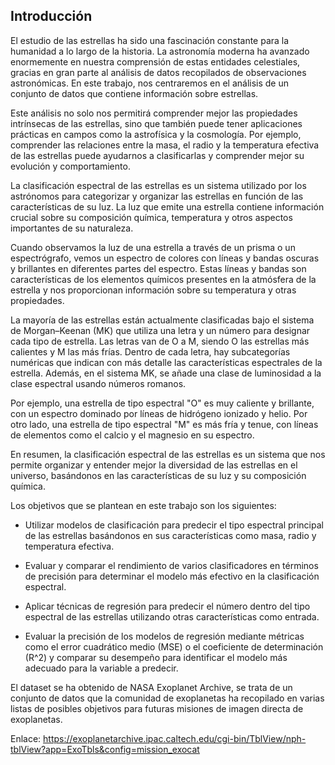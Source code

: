 ## **Introducción**

El estudio de las estrellas ha sido una fascinación constante para la humanidad a lo largo de la historia. La astronomía moderna ha avanzado enormemente en nuestra comprensión de estas entidades celestiales, gracias en gran parte al análisis de datos recopilados de observaciones astronómicas. En este trabajo, nos centraremos en el análisis de un conjunto de datos que contiene información sobre estrellas.

Este análisis no solo nos permitirá comprender mejor las propiedades intrínsecas de las estrellas, sino que también puede tener aplicaciones prácticas en campos como la astrofísica y la cosmología. Por ejemplo, comprender las relaciones entre la masa, el radio y la temperatura efectiva de las estrellas puede ayudarnos a clasificarlas y comprender mejor su evolución y comportamiento.

La clasificación espectral de las estrellas es un sistema utilizado por los astrónomos para categorizar y organizar las estrellas en función de las características de su luz. La luz que emite una estrella contiene información crucial sobre su composición química, temperatura y otros aspectos importantes de su naturaleza.

Cuando observamos la luz de una estrella a través de un prisma o un espectrógrafo, vemos un espectro de colores con líneas y bandas oscuras y brillantes en diferentes partes del espectro. Estas líneas y bandas son características de los elementos químicos presentes en la atmósfera de la estrella y nos proporcionan información sobre su temperatura y otras propiedades.

La mayoría de las estrellas están actualmente clasificadas bajo el sistema de Morgan–Keenan (MK) que utiliza una letra y un número para designar cada tipo de estrella. Las letras van de O a M, siendo O las estrellas más calientes y M las más frías. Dentro de cada letra, hay subcategorías numéricas que indican con más detalle las características espectrales de la estrella. Además, en el sistema MK, se añade una clase de luminosidad a la clase espectral usando números romanos.

Por ejemplo, una estrella de tipo espectral "O" es muy caliente y brillante, con un espectro dominado por líneas de hidrógeno ionizado y helio. Por otro lado, una estrella de tipo espectral "M" es más fría y tenue, con líneas de elementos como el calcio y el magnesio en su espectro.

En resumen, la clasificación espectral de las estrellas es un sistema que nos permite organizar y entender mejor la diversidad de las estrellas en el universo, basándonos en las características de su luz y su composición química.


Los objetivos que se plantean en este trabajo son los siguientes:

* Utilizar modelos de clasificación para predecir el tipo espectral principal de las estrellas basándonos en sus características como masa, radio y temperatura efectiva.

* Evaluar y comparar el rendimiento de varios clasificadores en términos de precisión para determinar el modelo más efectivo en la clasificación espectral.

* Aplicar técnicas de regresión para predecir el número dentro del tipo espectral de las estrellas utilizando otras características como entrada.

* Evaluar la precisión de los modelos de regresión mediante métricas como el error cuadrático medio (MSE) o el coeficiente de determinación (R^2) y comparar su desempeño para identificar el modelo más adecuado para la variable a predecir.




El dataset se ha obtenido de NASA Exoplanet Archive, se trata de un conjunto de datos que la comunidad de exoplanetas ha recopilado en varias listas de posibles objetivos para futuras misiones de imagen directa de exoplanetas.

Enlace: https://exoplanetarchive.ipac.caltech.edu/cgi-bin/TblView/nph-tblView?app=ExoTbls&config=mission_exocat

